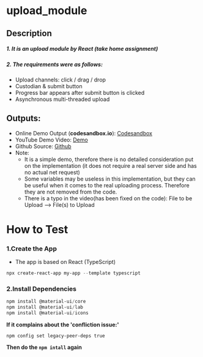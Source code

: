 # upload_module
## Description

##### 1. It is an upload module by React (take home assignment)

##### 2. The requirements were as follows:

- Upload channels: click / drag / drop
- Custodian & submit button
- Progress bar appears after submit button is clicked
- Asynchronous multi-threaded upload



## Outputs:

- Online Demo Output (**codesandbox.io**):  [Codesandbox](https://codesandbox.io/p/github/wendy006/upload_module/csb-cb3v84/draft/smoosh-wave?selection=%5B%7B%22endColumn%22%3A46%2C%22endLineNumber%22%3A11%2C%22startColumn%22%3A46%2C%22startLineNumber%22%3A11%7D%5D&workspace=%257B%2522activeFileId%2522%253Anull%252C%2522openFiles%2522%253A%255B%255D%252C%2522sidebarPanel%2522%253A%2522EXPLORER%2522%252C%2522gitSidebarPanel%2522%253A%2522COMMIT%2522%252C%2522sidekickItems%2522%253A%255B%257B%2522type%2522%253A%2522UNASSIGNED_PORT%2522%252C%2522port%2522%253A3000%252C%2522url%2522%253A%2522cb3v84-3000.preview.csb.app%2522%252C%2522key%2522%253A%2522cl9t58j4i01ep356h4rutz9k4%2522%252C%2522isMinimized%2522%253Afalse%257D%252C%257B%2522type%2522%253A%2522TERMINAL%2522%252C%2522shellId%2522%253A%2522cl9t511rm000wlrec6oce12s7%2522%252C%2522key%2522%253A%2522cl9t511m400ze356h3edmte54%2522%252C%2522isMinimized%2522%253Atrue%257D%255D%257D)
- YouTube Demo Video: [Demo](https://youtu.be/VmT92noaqkg)
- Github Source: [Github](https://github.com/wendy006/upload_module)
- Note:
	- It is a simple demo, therefore there is no detailed consideration put on the implementation (it does not require a real server side and has no actual net request)
	- Some variables may be useless in this implementation, but they can be useful when it comes to the real uploading process. Therefore they are not removed from the code.
	- There is a typo in the video(has been fixed on the code): File to be Upload --> File(s) to Upload



# How to Test

### 1.Create the App

- The app is based on React (TypeScript)

```powershell
npx create-react-app my-app --template typescript
```



### 2.Install Dependencies

```powershell
npm install @material-ui/core
npm install @material-ui/lab
npm install @material-ui/icons
```



**If it complains about the 'confliction issue:'**

```
npm config set legacy-peer-deps true
```

**Then do the `npm intall` again**



